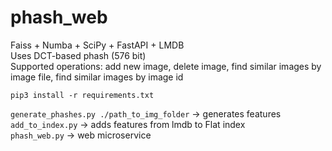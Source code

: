 # phash_web
Faiss + Numba + SciPy + FastAPI + LMDB <br>
Uses DCT-based phash (576 bit) <br>
Supported operations: add new image, delete image, find similar images by image file, find similar images by image id

```pip3 install -r requirements.txt```

```generate_phashes.py ./path_to_img_folder``` -> generates features  
```add_to_index.py``` -> adds features from lmdb to Flat index  
```phash_web.py``` -> web microservice  
